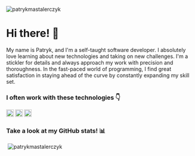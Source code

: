 <p align="left"> <img src="https://komarev.com/ghpvc/?username=patrykmastalerczyk&label=Profile%20views&color=0e75b6&style=flat" alt="patrykmastalerczyk" /> </p>

<h1 align="left">Hi there! 👋</h1> 
<p>My name is Patryk, and I'm a self-taught software developer. I absolutely love learning about new technologies and taking on new challenges. I'm a stickler for details and always approach my work with precision and thoroughness. In the fast-paced world of programming, I find great satisfaction in staying ahead of the curve by constantly expanding my skill set.</p>

<h3>I often work with these technologies 👇</h3>
<p>
<img src="https://i.imgur.com/F3ae3cS.png" alt="java" width="20" height="20"/>
<img src="https://i.imgur.com/cWxRWyS.png" alt="java" width="20" height="20"/>
<img src="https://i.imgur.com/HqE4pgv.png" alt="java" width="20" height="20"/> 
</p>

<h3>Take a look at my GitHub stats! 📊</h3>
<p>&nbsp;<img align="center" src="https://github-readme-stats.vercel.app/api?username=patrykmastalerczyk&show_icons=true&locale=en" alt="patrykmastalerczyk" /></p>
